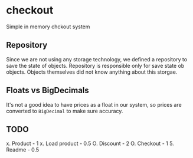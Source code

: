 # checkout
Simple in memory chckout system

## Repository
Since we are not using any storage technology, we defined a repository to save the state of objects. 
Repository is responsible only for save state ob objects. Objects themselves did not know anything about this storgae. 

## Floats vs BigDecimals
It's not a good idea to have prices as a float in our system, so prices are converted to `BigDecimal` to make sure accuracy. 

## TODO
x. Product - 1
x. Load product - 0.5 
O. Discount - 2
O. Checkout - 1
5. Readme - 0.5
